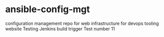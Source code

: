 # ansible-config-mgt
configuration management repo for web infrastructure  for devops tooling website
Testing Jenkins build trigger
Test number 11
